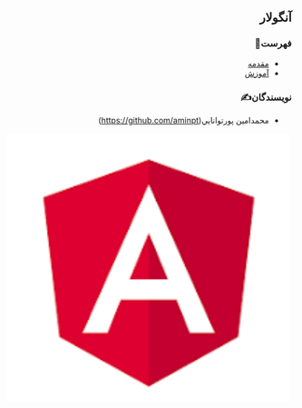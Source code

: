 <div dir="rtl">
  
## آنگولار

### فهرست📝
  - [مقدمه](./Introduction)
  - [آموزش ](./Tutorial)

### نویسندگان✍️
  - محمدامين پورتوانايي(https://github.com/aminpt)
    
  


<p align=center><img width=500 src="./Angular.png" /></p>

</div>
